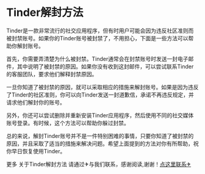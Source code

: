 # Tinder解封方法

Tinder是一款非常流行的社交应用程序，但有时用户可能会因为违反社区准则而被封禁账号。如果你的Tinder账号被封禁了，不用担心，下面是一些方法可以帮助你解封账号。

首先，你需要弄清楚为什么被封禁。Tinder通常会在封禁账号时发送一封电子邮件，其中说明了被封禁的原因。如果你没有收到这封邮件，可以尝试联系Tinder的客服团队，要求他们解释封禁原因。

一旦你知道了被封禁的原因，就可以采取相应的措施来解封账号。如果是因为违反了Tinder的社区准则，你可以向Tinder发送一封道歉信，承诺不再违反规定，并请求他们解封你的账号。

另外，你还可以尝试删除并重新安装Tinder应用程序，然后使用不同的社交媒体账号登录。有时候，这个方法可以帮助你躲过封禁。

总的来说，解封Tinder账号并不是一件特别困难的事情，只要你知道了被封禁的原因，并且采取了适当的措施来解决问题。希望上面提到的方法对你有所帮助，祝你早日恢复使用Tinder。

更多 关于Tinder解封方法 请通过✈与我们联系，感谢阅读,谢谢！[点这里联系✈](https://d.k02.cc)